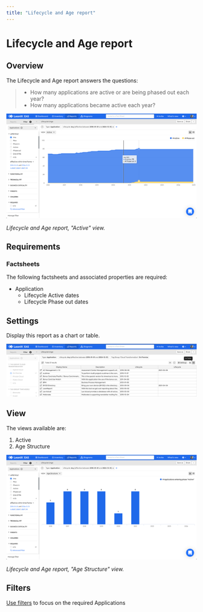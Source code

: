 ```yaml
---
title: "Lifecycle and Age report"
---
```


# Lifecycle and Age report

## Overview

The Lifecycle and Age report answers the questions:

>- How many applications are active or are being phased out each year?
>- How many applications became active each year?

![](../assets/images/lifecycle-age-active-view.png)  

*Lifecycle and Age report, "Active" view.*

## Requirements

### Factsheets

The following factsheets and associated properties are required:

- Application
    - Lifecycle Active dates
    - Lifecycle Phase out dates

<!--
### Tags 

No tags are required for this report.

### Other requirements

No other requirements
-->

## Settings

Display this report as a chart or table. 

![](../assets/images/lifecycle-age-active-view-table.png)  

## View

The views available are:

1. Active
1. Age Structure

![](../assets/images/lifecycle-age-age-structure-view.png)  

*Lifecycle and Age report, "Age Structure" view.*

## Filters

[Use filters][report-filters] to focus on the required Applications

<!-- other links -->

[report-filters]: https://docs.leanix.net/docs/searching-and-filtering-functions-in-leanix#searching-in-reports
